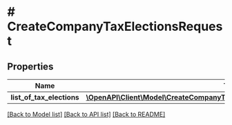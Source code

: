 # # CreateCompanyTaxElectionsRequest

## Properties

Name | Type | Description | Notes
------------ | ------------- | ------------- | -------------
**list_of_tax_elections** | [**\OpenAPI\Client\Model\CreateCompanyTaxElectionsRequestListOfTaxElectionsInner[]**](CreateCompanyTaxElectionsRequestListOfTaxElectionsInner.md) |  |

[[Back to Model list]](../../README.md#models) [[Back to API list]](../../README.md#endpoints) [[Back to README]](../../README.md)
